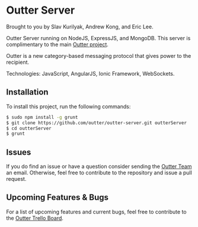 Outter Server 
=============

Brought to you by Slav Kurilyak, Andrew Kong, and Eric Lee.

Outter Server running on NodeJS, ExpressJS, and MongoDB. This server is complimentary to the main [Outter project](https://github.com/outter/outter).

Outter is a new category-based messaging protocol that gives power to the recipient.

Technologies: JavaScript, AngularJS, Ionic Framework, WebSockets.

## Installation

To install this project, run the following commands:

```bash
$ sudo npm install -g grunt
$ git clone https://github.com/outter/outter-server.git outterServer
$ cd outterServer
$ grunt
```

## Issues
If you do find an issue or have a question consider sending the [Outter Team](mailto:dev@outter.io) an email. Otherwise, feel free to contribute to the repository and issue a pull request.

## Upcoming Features & Bugs
For a list of upcoming features and current bugs, feel free to contribute to the [Outter Trello Board](https://trello.com/b/diGxG95r/outter).